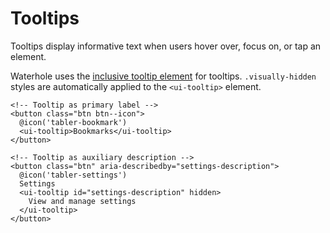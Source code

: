 # Tooltips

Tooltips display informative text when users hover over, focus on, or tap an element.

Waterhole uses the [inclusive tooltip element](https://github.com/tobyzerner/inclusive-elements/tree/master/src/tooltip) for tooltips. `.visually-hidden` styles are automatically applied to the `<ui-tooltip>` element.

```blade render
<!-- Tooltip as primary label -->
<button class="btn btn--icon">
  @icon('tabler-bookmark')
  <ui-tooltip>Bookmarks</ui-tooltip>
</button>

<!-- Tooltip as auxiliary description -->
<button class="btn" aria-describedby="settings-description">
  @icon('tabler-settings')
  Settings
  <ui-tooltip id="settings-description" hidden>
    View and manage settings
  </ui-tooltip>
</button>
```
